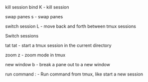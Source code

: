 kill session
bind K - kill session

swap panes
<C-s>s - swap panes

switch session
<C-s>L - move back and forth between tmux sessions

<C-s><C-j>Switch sessions

tat
tat - start a tmux session in the current directory

zoom
<C-s>z - zoom mode in tmux

new window
<C-s>b - break a pane out to a new window

run command
<C-s>: - Run command from tmux, like start a new session
